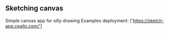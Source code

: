 ## Sketching canvas

Simple canvas app for silly drawing
Examples deployment: ['https://sketch-app.ceailo.com/']

